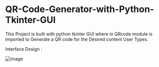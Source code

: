 # QR-Code-Generator-with-Python-Tkinter-GUI

This Project is built with python tkinter GUI where in QRcode module is Imported to Generate a QR code for the Desired content User Types.

Interface Design :

![image](https://user-images.githubusercontent.com/98414441/194929785-1c34a049-7673-4796-aed7-f244b349050e.png)

